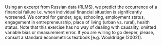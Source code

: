 Using an excerpt from Russian data (RLMS), we predict the occurrence of a  financial failure i.e. when individual financial situation is significantly worsened. 
We control for gender, age, schooling, employment status, engagement in entrepreneurship, place of living (urban vs. rural), health status. 
Note that this exercise has no way of dealing with causality, omitted variable bias or measurement error. If you are willing to go deeper, please, consult a standard econometrics textbook [e.g. Wooldridge (2002)].
